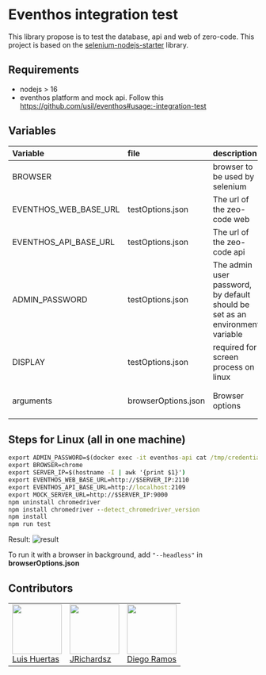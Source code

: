 # Eventhos integration test

This library propose is to test the database, api and web of zero-code. This project is based on the [selenium-nodejs-starter](https://github.com/usil/selenium-nodejs-starter) library.

## Requirements

- nodejs > 16
- eventhos platform and mock api. Follow this https://github.com/usil/eventhos#usage:-integration-test

## Variables

| Variable              | file                | description                                                                  | default value                                                    |
| :-------------------- | :------------------ | :--------------------------------------------------------------------------- | :--------------------------------------------------------------- |
| BROWSER               |                     | browser to be used by selenium                                               | chrome                                                           |
| EVENTHOS_WEB_BASE_URL | testOptions.json    | The url of the zeo-code web                                                  | http://localhost:2112                                            |
| EVENTHOS_API_BASE_URL | testOptions.json    | The url of the zeo-code api                                                  | http://localhost:2111                                            |
| ADMIN_PASSWORD        | testOptions.json    | The admin user password, by default should be set as an environment variable |                                                                  |
| DISPLAY               | testOptions.json    | required for screen process on linux                                         | 0                                                                |
| arguments             | browserOptions.json | Browser options                                                              | `"--log-level=1", "--no-sandbox", "--headless", "--disable-gpu"` |

## Steps for Linux (all in one machine)

```cmd
export ADMIN_PASSWORD=$(docker exec -it eventhos-api cat /tmp/credentials.txt | sed -n 4p | xargs)
export BROWSER=chrome
export SERVER_IP=$(hostname -I | awk '{print $1}')
export EVENTHOS_WEB_BASE_URL=http://$SERVER_IP:2110
export EVENTHOS_API_BASE_URL=http://localhost:2109
export MOCK_SERVER_URL=http://$SERVER_IP:9000
npm uninstall chromedriver
npm install chromedriver --detect_chromedriver_version
npm install
npm run test
```

Result:
![result](https://i.ibb.co/1QHykGN/test-Result.jpg)

To run it with a browser in background, add `"--headless"` in **browserOptions.json**

## Contributors

<table>
  <tbody>
    <td>
      <img src="https://i.ibb.co/88Tp6n5/Recurso-7.png" width="100px;"/>
      <br />
      <label><a href="https://github.com/TacEtarip">Luis Huertas</a></label>
      <br />
    </td>
    <td>
      <img src="https://avatars0.githubusercontent.com/u/3322836?s=460&v=4" width="100px;"/>
      <br />
      <label><a href="http://jrichardsz.github.io/">JRichardsz</a></label>
      <br />
    </td>
    <td>
      <img src="https://avatars.githubusercontent.com/u/66818290?s=400&u=d2f95a7497efd7fa830cf96fc2dc01120f27f3c5&v=4" width="100px;"/>
      <br />
      <label><a href="https://github.com/iSkyNavy">Diego Ramos</a></label>
      <br />
    </td>
  </tbody>
</table>
